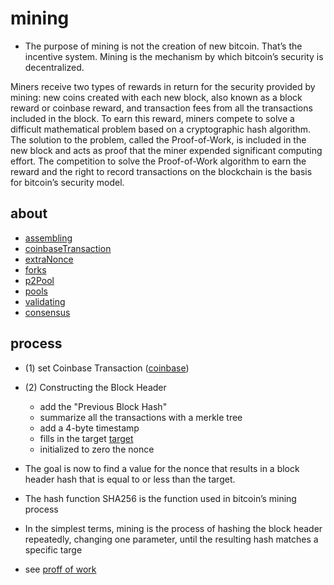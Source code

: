 # mining

* The purpose of mining is not the creation of new bitcoin. That’s the incentive system. Mining is the mechanism by which bitcoin’s security is decentralized.


Miners receive two types of rewards in return for the security provided by mining: new coins created with each new block, also known as a block reward or coinbase reward, and transaction fees from all the transactions included in the block. To earn this reward, miners compete to solve a difficult mathematical problem based on a cryptographic hash algorithm. The solution to the problem, called the Proof-of-Work, is included in the new block and acts as proof that the miner expended significant computing effort. The competition to solve the Proof-of-Work algorithm to earn the reward and the right to record transactions on the blockchain is the basis for bitcoin’s security model.


## about
* [assembling](assembling.md)
* [coinbaseTransaction](coinbaseTransaction.md)
* [extraNonce](extraNonce.md)
* [forks](forks.md)
* [p2Pool](p2Pool.md)
* [pools](pools.md)
* [validating](validating.md)
* [consensus](consensus.md)

## process

* (1) set Coinbase Transaction ([coinbase](coinbaseTransaction.md))
* (2) Constructing the Block Header
   *	add the "Previous Block Hash"
   *	summarize all the transactions with a merkle tree
   *	add a 4-byte timestamp
   *	fills in the target [target](target.md)
   *	initialized to zero the nonce

* The goal is now to find a value for the nonce that results in a block header hash that is equal to or less than the target. 
* The hash function SHA256 is the function used in bitcoin’s mining process
* In the simplest terms, mining is the process of hashing the block header repeatedly, changing one parameter, until the resulting hash matches a specific targe
* see [proff of work](proffOfWrk.md)
 

